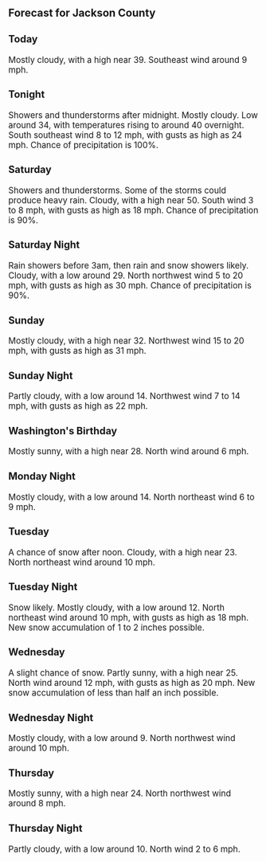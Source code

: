 <div>
   <h2>Forecast for Jackson County</h2>
   <p>
      <div style="font-size:120%">
         <h3>Today</h3>Mostly cloudy, with a high near 39. Southeast wind around 9 mph.<br></div>
   </p>
   <p>
      <div style="font-size:120%">
         <h3>Tonight</h3>Showers and thunderstorms after midnight. Mostly cloudy. Low around 34, with temperatures rising to around 40 overnight. South
         southeast wind 8 to 12 mph, with gusts as high as 24 mph. Chance of precipitation is 100%.<br></div>
   </p>
   <p>
      <div style="font-size:120%">
         <h3>Saturday</h3>Showers and thunderstorms. Some of the storms could produce heavy rain. Cloudy, with a high near 50. South wind 3 to 8 mph,
         with gusts as high as 18 mph. Chance of precipitation is 90%.<br></div>
   </p>
   <p>
      <div style="font-size:120%">
         <h3>Saturday Night</h3>Rain showers before 3am, then rain and snow showers likely. Cloudy, with a low around 29. North northwest wind 5 to 20 mph,
         with gusts as high as 30 mph. Chance of precipitation is 90%.<br></div>
   </p>
   <p>
      <div style="font-size:120%">
         <h3>Sunday</h3>Mostly cloudy, with a high near 32. Northwest wind 15 to 20 mph, with gusts as high as 31 mph.<br></div>
   </p>
   <p>
      <div style="font-size:120%">
         <h3>Sunday Night</h3>Partly cloudy, with a low around 14. Northwest wind 7 to 14 mph, with gusts as high as 22 mph.<br></div>
   </p>
   <p>
      <div style="font-size:120%">
         <h3>Washington's Birthday</h3>Mostly sunny, with a high near 28. North wind around 6 mph.<br></div>
   </p>
   <p>
      <div style="font-size:120%">
         <h3>Monday Night</h3>Mostly cloudy, with a low around 14. North northeast wind 6 to 9 mph.<br></div>
   </p>
   <p>
      <div style="font-size:120%">
         <h3>Tuesday</h3>A chance of snow after noon. Cloudy, with a high near 23. North northeast wind around 10 mph.<br></div>
   </p>
   <p>
      <div style="font-size:120%">
         <h3>Tuesday Night</h3>Snow likely. Mostly cloudy, with a low around 12. North northeast wind around 10 mph, with gusts as high as 18 mph. New snow
         accumulation of 1 to 2 inches possible.<br></div>
   </p>
   <p>
      <div style="font-size:120%">
         <h3>Wednesday</h3>A slight chance of snow. Partly sunny, with a high near 25. North wind around 12 mph, with gusts as high as 20 mph. New snow
         accumulation of less than half an inch possible.<br></div>
   </p>
   <p>
      <div style="font-size:120%">
         <h3>Wednesday Night</h3>Mostly cloudy, with a low around 9. North northwest wind around 10 mph.<br></div>
   </p>
   <p>
      <div style="font-size:120%">
         <h3>Thursday</h3>Mostly sunny, with a high near 24. North northwest wind around 8 mph.<br></div>
   </p>
   <p>
      <div style="font-size:120%">
         <h3>Thursday Night</h3>Partly cloudy, with a low around 10. North wind 2 to 6 mph.<br></div>
   </p>
</div>